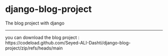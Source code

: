 # django-blog-project
The blog project with django
<hr>
you can download the blog project :
 <br>
 https://codeload.github.com/Seyed-ALI-Dashti/django-blog-project/zip/refs/heads/main
